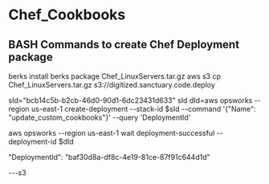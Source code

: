 # Chef_Cookbooks

BASH Commands to create Chef Deployment package
-----

berks install
berks package Chef_LinuxServers.tar.gz
aws s3 cp Chef_LinuxServers.tar.gz s3://digitized.sanctuary.code.deploy



<!--
  AWS OpsWorks
  http://docs.aws.amazon.com/opsworks/latest/userguide/cli-examples.html
  http://docs.aws.amazon.com/cli/latest/reference/opsworks/index.html
-->

sId="bcb14c5b-b2cb-46d0-90d1-6dc23431d633"
sId
dId=aws opsworks --region us-east-1 create-deployment --stack-id $sId  --command '{"Name": "update_custom_cookbooks"}' --query 'DeploymentId'

aws opsworks --region us-east-1 wait deployment-successful --deployment-id $dId

"DeploymentId": "baf30d8a-df8c-4e19-81ce-87f91c644d1d"


---s3
